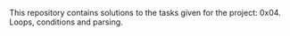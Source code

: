 This repository contains solutions to the tasks given for the project: 0x04. Loops, conditions and parsing.
